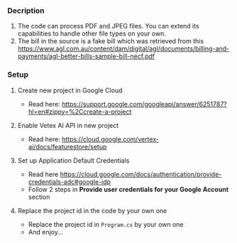 ### Decription
1. The code can process PDF and JPEG files. You can extend its capabilities to handle other file types on your own.
1. The bill in the source is a fake bill which was retrieved from this https://www.agl.com.au/content/dam/digital/agl/documents/billing-and-payments/agl-better-bills-sample-bill-necf.pdf

### Setup
1. Create new project in Google Cloud
    - Read here: https://support.google.com/googleapi/answer/6251787?hl=en#zippy=%2Ccreate-a-project

1. Enable Vetex AI API in new project
    - Read here: https://cloud.google.com/vertex-ai/docs/featurestore/setup

1. Set up Application Default Credentials
    - Read here https://cloud.google.com/docs/authentication/provide-credentials-adc#google-idp
    - Follow 2 steps in **Provide user credentials for your Google Account** section

1. Replace the project id in the code by your own one
    - Replace the project id in `Program.cs` by your own one
    - And enjoy...


